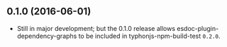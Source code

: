 ## 0.1.0 (2016-06-01)
- Still in major development; but the 0.1.0 release allows esdoc-plugin-dependency-graphs to be included in typhonjs-npm-build-test `0.2.0`.